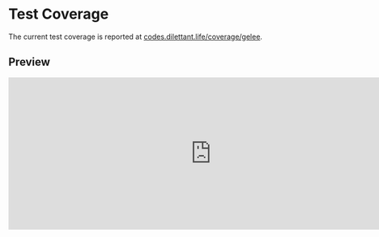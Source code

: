 # Test Coverage

The current test coverage is reported at <a href="https://codes.dilettant.life/coverage/gelee/" target="coverage">codes.dilettant.life/coverage/gelee</a>.

## Preview

<iframe width="800px" height="300px" style="border: 0px;" src="https://codes.dilettant.life/coverage/gelee/"></iframe>
